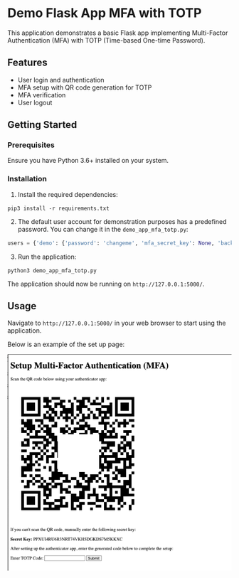 # Demo Flask App MFA with TOTP

This application demonstrates a basic Flask app implementing Multi-Factor Authentication (MFA) with TOTP (Time-based One-time Password).

## Features

- User login and authentication
- MFA setup with QR code generation for TOTP
- MFA verification
- User logout

## Getting Started

### Prerequisites

Ensure you have Python 3.6+ installed on your system.

### Installation

1. Install the required dependencies:
```
pip3 install -r requirements.txt
```

2. The default user account for demonstration purposes has a predefined password. You can change it in the `demo_app_mfa_totp.py`:

```python
users = {'demo': {'password': 'changeme', 'mfa_secret_key': None, 'backup_codes': []}}
```

3. Run the application:
```
python3 demo_app_mfa_totp.py
```

The application should now be running on `http://127.0.0.1:5000/`.

## Usage

Navigate to `http://127.0.0.1:5000/` in your web browser to start using the application.

Below is an example of the set up page:

![Example Setup MFA](./setup_mfa.png)

